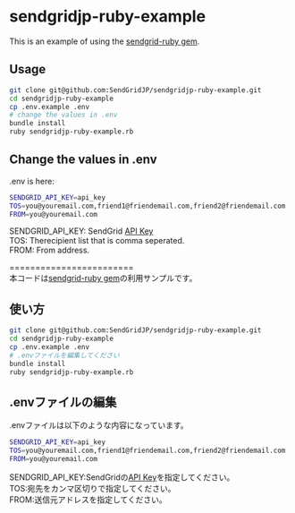 # sendgridjp-ruby-example

This is an example of using the [sendgrid-ruby gem](https://github.com/sendgrid/sendgrid-ruby).

## Usage

```bash
git clone git@github.com:SendGridJP/sendgridjp-ruby-example.git
cd sendgridjp-ruby-example
cp .env.example .env
# change the values in .env
bundle install
ruby sendgridjp-ruby-example.rb
```

## Change the values in .env
.env is here:

```bash
SENDGRID_API_KEY=api_key
TOS=you@youremail.com,friend1@friendemail.com,friend2@friendemail.com
FROM=you@youremail.com
```
SENDGRID_API_KEY: SendGrid [API Key](https://sendgrid.com/docs/User_Guide/Settings/api_keys.html)  
TOS: Therecipient list that is comma seperated.  
FROM: From address.  


========================  
 本コードは[sendgrid-ruby gem](https://github.com/sendgrid/sendgrid-ruby)の利用サンプルです。

## 使い方

```bash
git clone git@github.com:SendGridJP/sendgridjp-ruby-example.git
cd sendgridjp-ruby-example
cp .env.example .env
# .envファイルを編集してください
bundle install
ruby sendgridjp-ruby-example.rb
```

## .envファイルの編集
.envファイルは以下のような内容になっています。

```bash
SENDGRID_API_KEY=api_key
TOS=you@youremail.com,friend1@friendemail.com,friend2@friendemail.com
FROM=you@youremail.com
```
SENDGRID_API_KEY:SendGridの[API Key](https://sendgrid.kke.co.jp/docs/User_Manual_JP/Settings/api_keys.html)を指定してください。  
TOS:宛先をカンマ区切りで指定してください。  
FROM:送信元アドレスを指定してください。  
